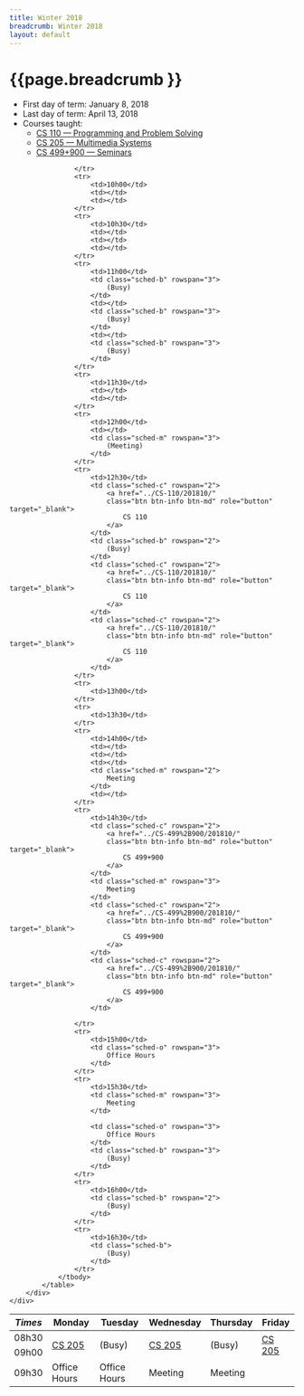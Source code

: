 ```yaml
---
title: Winter 2018
breadcrumb: Winter 2018
layout: default
---
```

# {{page.breadcrumb }}
<ul>
	<li>First day of term: January 8, 2018</li>
	<li>Last day of term: April 13, 2018</li>
	<li>Courses taught:
	<ul>
		<li>
			<a href="../CS-110/201810/">
				CS 110 &mdash; Programming and Problem Solving
			</a>
		</li>
		<li>
			<a href="../CS-205/201810/">
				CS 205 &mdash; Multimedia Systems
			</a>
		</li>
		<li>
			<a href="../CS-499+900/201810/">
				CS 499+900 &mdash; Seminars
			</a>
		</li>
	</ul>
	</li>
</ul>
<div class=table-responsive> 
<table class="table table-bordered table-striped"> 
				<thead> 
					<tr>
						<th><em>Times</em></th>
						<th>Monday</th>
						<th>Tuesday</th>
						<th>Wednesday</th>
						<th>Thursday</th>
						<th>Friday</th>
					</tr>
				</thead>
				<tbody>
					<tr>
						<td>08h30</td>
						<td class="sched-c" rowspan="2">
							<a href="../CS-205/201810/" 
							class="btn btn-info btn-md" role="button" target="_blank">
								CS 205
							</a>
						</td>
						<td class="sched-b" rowspan="2">
							(Busy)
						</td>
						<td class="sched-c" rowspan="2">
							<a href="../CS-205/201810/" 
							class="btn btn-info btn-md" role="button" target="_blank">
								CS 205
							</a>
						</td>
						<td class="sched-b" rowspan="2">
							(Busy)
						</td>
						<td class="sched-c" rowspan="2">
							<a href="../CS-205/201810/" 
							class="btn btn-info btn-md" role="button" target="_blank">
								CS 205
							</a>
						</td>
					</tr>
					<tr>
						<td>09h00</td>
					</tr>
					<tr>
						<td>09h30</td>
						<td class="sched-o" rowspan="3">
							Office Hours
						</td>
						<td class="sched-o" rowspan="3">
							Office Hours
						</td>
						<td class="sched-m" rowspan="2">
							Meeting
						</td>
						<td class="sched-m" rowspan="2">
							Meeting
						</td>
						<td></td>

					</tr>
					<tr>
						<td>10h00</td>
						<td></td>
						<td></td>
					</tr>
					<tr>
						<td>10h30</td>
						<td></td>
						<td></td>
						<td></td>
					</tr>
					<tr>
						<td>11h00</td>
						<td class="sched-b" rowspan="3">
							(Busy)
						</td>
						<td></td>
						<td class="sched-b" rowspan="3">
							(Busy)
						</td>
						<td></td>
						<td class="sched-b" rowspan="3">
							(Busy)
						</td>
					</tr>
					<tr>
						<td>11h30</td>
						<td></td>
						<td></td>
					</tr>
					<tr>
						<td>12h00</td>
						<td></td>
						<td class="sched-m" rowspan="3">
							(Meeting)
						</td>
					</tr>
					<tr>
						<td>12h30</td>
						<td class="sched-c" rowspan="2">
							<a href="../CS-110/201810/" 
							class="btn btn-info btn-md" role="button" target="_blank">
								CS 110
							</a>
						</td>
						<td class="sched-b" rowspan="2">
							(Busy)
						</td>
						<td class="sched-c" rowspan="2">
							<a href="../CS-110/201810/" 
							class="btn btn-info btn-md" role="button" target="_blank">
								CS 110
							</a>
						</td>
						<td class="sched-c" rowspan="2">
							<a href="../CS-110/201810/" 
							class="btn btn-info btn-md" role="button" target="_blank">
								CS 110
							</a>
						</td>
					</tr>
					<tr>
						<td>13h00</td>
					</tr>
					<tr>
						<td>13h30</td>	
					</tr>
					<tr>
						<td>14h00</td>
						<td></td>
						<td></td>
						<td></td>
						<td class="sched-m" rowspan="2">
							Meeting
						</td>
						<td></td>
					</tr>
					<tr>
						<td>14h30</td>
						<td class="sched-c" rowspan="2">
							<a href="../CS-499%2B900/201810/" 
							class="btn btn-info btn-md" role="button" target="_blank">
								CS 499+900
							</a>
						</td>
						<td class="sched-m" rowspan="3">
							Meeting
						</td>
						<td class="sched-c" rowspan="2">
							<a href="../CS-499%2B900/201810/" 
							class="btn btn-info btn-md" role="button" target="_blank">
								CS 499+900
							</a>
						</td>
						<td class="sched-c" rowspan="2">
							<a href="../CS-499%2B900/201810/" 
							class="btn btn-info btn-md" role="button" target="_blank">
								CS 499+900
							</a>
						</td>

					</tr>
					<tr>
						<td>15h00</td>
						<td class="sched-o" rowspan="3">
							Office Hours
						</td>
					</tr>
					<tr>
						<td>15h30</td>
						<td class="sched-m" rowspan="3">
							Meeting
						</td>
<!--
						<td class="sched-b" rowspan="3">
							(Busy)
						</td>
-->
						<td class="sched-o" rowspan="3">
							Office Hours
						</td>
						<td class="sched-b" rowspan="3">
							(Busy)
						</td>
					</tr>
					<tr>
						<td>16h00</td>
						<td class="sched-b" rowspan="2">
							(Busy)
						</td>
					</tr>
					<tr>
						<td>16h30</td>
						<td class="sched-b">
							(Busy)
						</td>
					</tr>
				</tbody>
			</table>
		</div>
	</div>
